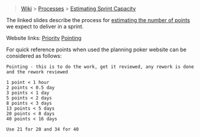 > [Wiki](Home) > [Processes](Processes) > [Estimating Sprint Capacity](Estimating-Sprint-Capacity)

The linked slides describe the process for [estimating the number of points](http://www.facilities.rl.ac.uk/isis/computing/ICPdiscussions/Sprint%20Documents/Estimating_Points_for_a_Sprint.pptx) we expect to deliver in a sprint.

Website links:
[Priority](https://www.planitpoker.com/board/#/room/a032a4cd557e4efab4dc8efb29edd8ef)
[Pointing](https://www.planitpoker.com/board/#/room/8e1473cab1f340d1818633eb5b2ab009)

For quick reference points when used the planning poker website can be considered as follows:

```
Pointing - this is to do the work, get it reviewed, any rework is done and the rework reviewed

1 point < 1 hour
2 points < 0.5 day
3 points < 1 day
5 points < 2 days
8 points < 3 days
13 points < 5 days
20 points < 8 days
40 points < 16 days

Use 21 for 20 and 34 for 40
```